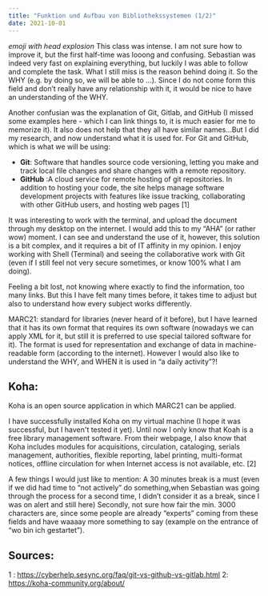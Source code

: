 ```yaml
---
title: "Funktion und Aufbau von Bibliothekssystemen (1/2)"
date: 2021-10-01
---
```


*emoji with head explosion* This class was intense. I am not sure how to improve it, but the first half-time was looong and confusing. Sebastian was indeed very fast on explaining everything, but luckily I was able to follow and complete the task. What  I still miss is the reason behind doing it. So the WHY (e.g. by doing so, we will be able to …). Since I do not come form this field and don’t really have any relationship with it, it would be nice to have an understanding of the WHY. 

Another confusian was the explanation of Git, Gitlab, and GitHub (I missed some examples here - which I can link things to, it is much easier for me to memorize it). It also does not help that they all have similar names...But I did my research, and now understand what it is used for. For Git and GitHub, which is what we will be using: 

* **Git**: Software that handles source code versioning, letting you make and track local file changes and share changes with a remote repository.
* **GitHub** :A cloud service for remote hosting of git repositories. In addition to hosting your code, the site helps manage software development projects with features like issue tracking, collaborating with other GitHub users, and hosting web pages [1]


It was interesting to work with the terminal, and upload the document through my desktop on the internet. I would add this to my “AHA” (or rather wow) moment. I can see and understand the use of it, however, this solution is a bit complex, and it requires a bit of IT affinity in my opinion. I enjoy working with Shell (Terminal) and seeing the collaborative work with Git (even if I still feel not very secure sometimes, or know 100% what I am doing). 

Feeling a bit lost, not knowing where exactly to find the information, too many links. But this I have felt many times before, it takes time to adjust but also to understand how every subject works differently. 

MARC21: standard for libraries (never heard of it before), but I have learned that it has its own format that requires its own software (nowadays we can apply XML for it, but still it is preferred to use special tailored software for it). The format is  used for representation and exchange of data in machine-readable form (according to the internet). However I would also like to understand the WHY, and WHEN it is used in “a daily activity”?! 

## Koha: 
Koha is an open source application in which MARC21 can be applied. 

I have successfully installed Koha on my virtual machine (I hope it was successful, but I haven't tested it yet). Until now I only know that Koah is a free library management software. From their webpage, I also know that Koha includes modules for acquisitions, circulation, cataloging, serials management, authorities, flexible reporting, label printing, multi-format notices, offline circulation for when Internet access is not available, etc. [2]

A few things I would just like to mention:
A 30 minutes break is a must (even if we did had time to “not actively” do something,when Sebastian was going through the process for a second time, I didn’t consider it as a break, since I was on alert and still here)
Secondly, not sure how fair the min. 3000 characters are, since some people are already “experts” coming from these fields and have waaaay more something to say (example on the entrance of “wo bin ich gestartet”). 

## Sources:

1 : https://cyberhelp.sesync.org/faq/git-vs-github-vs-gitlab.html
2: https://koha-community.org/about/
